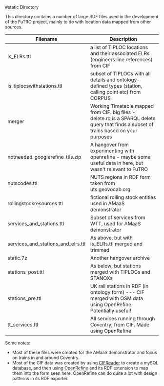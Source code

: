 #static Directory

This directory contains a number of large RDF files used in the development of the FuTRO project, mainly to do with location data mapped from other sources.


| Filename | Description |
| ----- | ----- |
| is_ELRs.ttl                       | a list of TIPLOC locations and their associated ELRs (engineers line references) from CIF          |
| is_tiplocswithstations.ttl        | subset of TIPLOCs with all details and ontology-defined types (station, calling point etc) from CORPUS          |
| merger                            | Working Timetable mapped from CIF. big files - delete.rq is a SPARQL delete query that finds a subset of trains based on your purposes |
| notneeded_googlerefine_ttls.zip   | A hangover from experimenting with openrefine - maybe some useful data in here, but wasn't relevant to FuTRO|
| nutscodes.ttl                     | NUTS regions in RDF form taken from uts.geovocab.org |
| rollingstockresources.ttl         | fictional rolling stock entities used in AMaaS demonstrator          |
| services_and_stations.ttl         | Subset of services from WTT, used for AMaaS demonstrator          |
| services_and_stations_and_elrs.ttl | As above, but with is_ELRs.ttl merged and trimmed          |
| static.7z                         | Another hangover archive          |
| stations_post.ttl                 | As below, but stations merged with TIPLOCs and STANOXs|
| stations_pre.ttl                  | UK rail stations in RDF (in ontology form) --- CIF merged with OSM data using OpenRefine. Potentially useful!          |
| tt_services.ttl                   | All services running through Coventry, from CIF. Made using OpenRefine          |

Some notes:

* Most of these files were created for the AMaaS demonstrator and focus on trains in and around Coventry.
* Most of the CIF data was created by using [CIFReader](https://github.com/swlines/CIFReader) to create a mySQL database, and then using [OpenRefine](http://openrefine.org/) and its RDF extension to map them into the form seen here. OpenRefine can do quite a lot with design patterns in its RDF exporter.